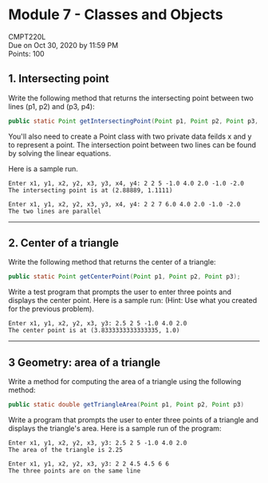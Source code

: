 # Module 7 - Classes and Objects
CMPT220L\
Due on Oct 30, 2020 by 11:59 PM\
Points: 100

## 1. Intersecting point
Write the following method that returns the intersecting point between two lines
(p1, p2) and (p3, p4):
```java
public static Point getIntersectingPoint(Point p1, Point p2, Point p3, Point p4);
```
You'll also need to create a Point class with two private data feilds x and y to represent a point.
The intersection point between two lines can be found by solving the linear equations.

Here is a sample run.
```
Enter x1, y1, x2, y2, x3, y3, x4, y4: 2 2 5 -1.0 4.0 2.0 -1.0 -2.0
The intersecting point is at (2.88889, 1.1111)
```
```
Enter x1, y1, x2, y2, x3, y3, x4, y4: 2 2 7 6.0 4.0 2.0 -1.0 -2.0
The two lines are parallel
```
---
## 2. Center of a triangle
Write the following method that returns the center of a triangle:
```java
public static Point getCenterPoint(Point p1, Point p2, Point p3);
```
Write a test program that prompts the user to enter three points and displays the center point. Here
is a sample run: (Hint: Use what you created for the previous problem).
```
Enter x1, y1, x2, y2, x3, y3: 2.5 2 5 -1.0 4.0 2.0
The center point is at (3.8333333333333335, 1.0)
```
---
## 3 Geometry: area of a triangle
Write a method for computing the
area of a triangle using the following method:
```java
public static double getTriangleArea(Point p1, Point p2, Point p3)
```
Write a program that prompts the user to enter three points of a
triangle and displays the triangle's area. 
Here is a sample run of the program:
```
Enter x1, y1, x2, y2, x3, y3: 2.5 2 5 -1.0 4.0 2.0 
The area of the triangle is 2.25
```
```
Enter x1, y1, x2, y2, x3, y3: 2 2 4.5 4.5 6 6 
The three points are on the same line
```

